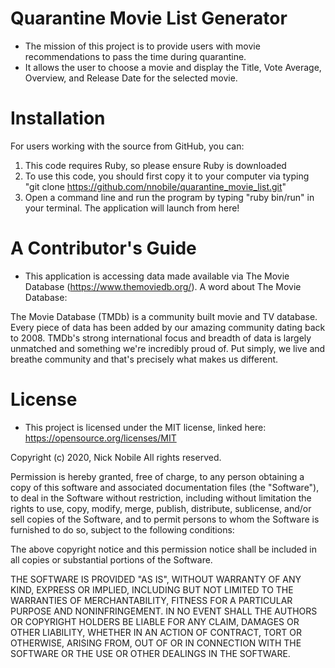# Quarantine Movie List Generator
- The mission of this project is to provide users with movie recommendations to pass the time during quarantine.
- It allows the user to choose a movie and display the Title, Vote Average, Overview, and Release Date for the selected movie.

# Installation

For users working with the source from GitHub, you can:

1. This code requires Ruby, so please ensure Ruby is downloaded
2. To use this code, you should first copy it to your computer via typing "git clone https://github.com/nnobile/quarantine_movie_list.git"
3. Open a command line and run the program by typing "ruby bin/run" in your terminal. The application will launch from here!

# A Contributor's Guide
- This application is accessing data made available via The Movie Database (https://www.themoviedb.org/). A word about The Movie Database:

The Movie Database (TMDb) is a community built movie and TV database. Every piece of data has been added by our amazing community dating back to 2008. TMDb's strong international focus and breadth of data is largely unmatched and something we're incredibly proud of. Put simply, we live and breathe community and that's precisely what makes us different.

# License

- This project is licensed under the MIT license, linked here: https://opensource.org/licenses/MIT

Copyright (c) 2020, Nick Nobile
All rights reserved.

Permission is hereby granted, free of charge, to any person obtaining a copy of this software and associated documentation files (the "Software"), to deal in the Software without restriction, including without limitation the rights to use, copy, modify, merge, publish, distribute, sublicense, and/or sell copies of the Software, and to permit persons to whom the Software is furnished to do so, subject to the following conditions:

The above copyright notice and this permission notice shall be included in all copies or substantial portions of the Software.

THE SOFTWARE IS PROVIDED "AS IS", WITHOUT WARRANTY OF ANY KIND, EXPRESS OR IMPLIED, INCLUDING BUT NOT LIMITED TO THE WARRANTIES OF MERCHANTABILITY, FITNESS FOR A PARTICULAR PURPOSE AND NONINFRINGEMENT. IN NO EVENT SHALL THE AUTHORS OR COPYRIGHT HOLDERS BE LIABLE FOR ANY CLAIM, DAMAGES OR OTHER LIABILITY, WHETHER IN AN ACTION OF CONTRACT, TORT OR OTHERWISE, ARISING FROM, OUT OF OR IN CONNECTION WITH THE SOFTWARE OR THE USE OR OTHER DEALINGS IN THE SOFTWARE.
